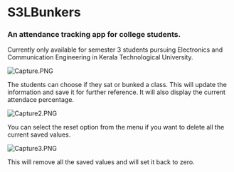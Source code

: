 # S3LBunkers

### An attendance tracking app for college students.

Currently only available for semester 3 students pursuing Electronics and Communication Engineering in Kerala Technological University.


![Capture.PNG](https://cdn.steemitimages.com/DQmWz4EEFeJt3wUPfQqXgtDrHszR27UR2k6aBQhD9KhYUnb/Capture.PNG)

The students can choose if they sat or bunked a class. This will update the information and save it for further reference. It will also display the current attendace percentage.

![Capture2.PNG](https://cdn.steemitimages.com/DQmR8aLi8s9Kf1r42sW3wKrnMEsbBSnYgHmMVB55Am35ZTX/Capture2.PNG)

You can select the reset option from the menu if you want to delete all the current saved values.

![Capture3.PNG](https://cdn.steemitimages.com/DQmSgTm4ueL94Fbw6tuPBTE923181Ebk1cj218WXveDeHz6/Capture3.PNG)

This will remove all the saved values and will set it back to zero.
